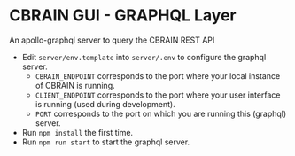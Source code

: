 # CBRAIN GUI - GRAPHQL Layer

An apollo-graphql server to query the CBRAIN REST API

- Edit `server/env.template` into `server/.env` to configure the graphql server.
  - `CBRAIN_ENDPOINT` corresponds to the port where your local instance of CBRAIN is running.
  - `CLIENT_ENDPOINT` corresponds to the port where your user interface is running (used during development).
  - `PORT` corresponds to the port on which you are running this (graphql) server.
- Run `npm install` the first time.
- Run `npm run start` to start the graphql server.
